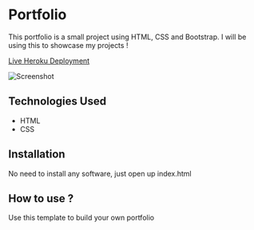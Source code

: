 # Portfolio

This portfolio is a small project using HTML, CSS and Bootstrap. I will be using this to showcase my projects !

[Live Heroku Deployment](https://portfolio-kyerstin.herokuapp.com/)

![Screenshot](https://www.awesomescreenshot.com/image/16770297?key=38e05aa4c9f2428db982770e7fd70f83)

## Technologies Used

* HTML
* CSS

## Installation

No need to install any software, just open up index.html

## How to use ?

Use this template to build your own portfolio
